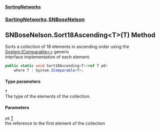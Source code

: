 #### [SortingNetworks](index.md 'index')
### [SortingNetworks](SortingNetworks.md 'SortingNetworks').[SNBoseNelson](SortingNetworks_SNBoseNelson.md 'SortingNetworks.SNBoseNelson')
## SNBoseNelson.Sort18Ascending&lt;T&gt;(T) Method
Sorts a collection of 18 elements in ascending order using the [System.IComparable&lt;&gt;](https://docs.microsoft.com/en-us/dotnet/api/System.IComparable-1 'System.IComparable`1') generic  
interface implementation of each element.  
```csharp
public static void Sort18Ascending<T>(ref T p0)
    where T : System.IComparable<T>;
```
#### Type parameters
<a name='SortingNetworks_SNBoseNelson_Sort18Ascending_T_(T)_T'></a>
`T`  
The type of the elements of the collection.
  
#### Parameters
<a name='SortingNetworks_SNBoseNelson_Sort18Ascending_T_(T)_p0'></a>
`p0` [T](SortingNetworks_SNBoseNelson_Sort18Ascending_T_(T).md#SortingNetworks_SNBoseNelson_Sort18Ascending_T_(T)_T 'SortingNetworks.SNBoseNelson.Sort18Ascending&lt;T&gt;(T).T')  
the reference to the first element of the collection
  

